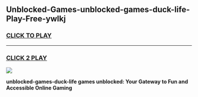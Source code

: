 
## Unblocked-Games-unblocked-games-duck-life-Play-Free-ywlkj
<h3>
<a href="https://premium76.site?title=unblocked-games-duck-life&ref=18A1">CLICK TO PLAY</a></h3>
<hr>

<h3>
<a href="https://premium76.site?title=unblocked-games-duck-life&ref=18A1">CLICK 2 PLAY</a>
  
</h3>

<a href="https://premium76.site?title=unblocked-games-duck-life&ref=18A1"><img src="https://clearcache.store/games.png"></a>


**unblocked-games-duck-life games unblocked: Your Gateway to Fun and Accessible Online Gaming**
